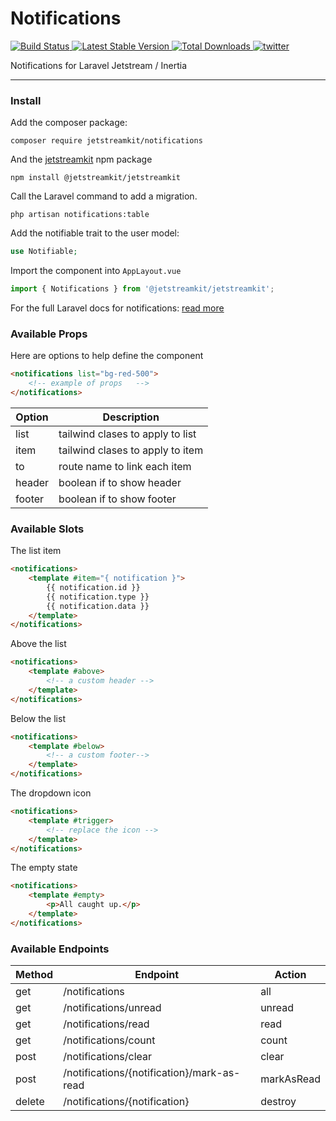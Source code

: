 # Notifications


<p>
    <a href="https://github.com/jetstreamkit/notifications/actions">
        <img src="https://github.com/jetstreamkit/notifications/workflows/tests/badge.svg" alt="Build Status">
    </a>
    <a href="https://packagist.org/packages/jetstreamkit/notifications">
        <img src="https://img.shields.io/packagist/v/jetstreamkit/notifications" alt="Latest Stable Version">
    </a>
    <a href="https://packagist.org/packages/jetstreamkit/notifications">
        <img src="https://img.shields.io/packagist/dt/jetstreamkit/notifications" alt="Total Downloads">
    </a>
    <a href="https://twitter.com/im_brian_d">
        <img src="https://img.shields.io/twitter/follow/im_brian_d?color=%231da1f1&label=Twitter&logo=%231da1f1&logoColor=%231da1f1&style=flat-square" alt="twitter">
    </a>
</p>


Notifications for Laravel Jetstream / Inertia

---


### Install
Add the composer package:
```
composer require jetstreamkit/notifications
```

And the [jetstreamkit](https://github.com/jetstreamkit/jetstreamkit) npm package

```
npm install @jetstreamkit/jetstreamkit
```

Call the Laravel command to add a migration.
```
php artisan notifications:table
```
Add the notifiable trait to the user model:
```php
use Notifiable;
```
Import the component into `AppLayout.vue`
```js
import { Notifications } from '@jetstreamkit/jetstreamkit';
```

For the full Laravel docs for notifications: [read more](https://laravel.com/docs/notifications)

### Available Props
Here are options to help define the component
```html
<notifications list="bg-red-500">
    <!-- example of props   -->
</notifications>
```

| Option | Description |
| ------ | ----------- |
| list   | tailwind clases to apply to list |
| item   | tailwind clases to apply to item |
| to     | route name to link each item |
| header     | boolean if to show header |
| footer     | boolean if to show footer |

### Available Slots


The list item

```html
<notifications>
    <template #item="{ notification }">
        {{ notification.id }}
        {{ notification.type }}
        {{ notification.data }}
    </template>
</notifications>
```

Above the list

```html
<notifications>
    <template #above>
        <!-- a custom header -->
    </template>
</notifications>
```

Below the list

```html
<notifications>
    <template #below>
        <!-- a custom footer-->
    </template>
</notifications>
```

The dropdown icon

```html
<notifications>
    <template #trigger>
        <!-- replace the icon -->
    </template>
</notifications>
```

The empty state

```html
<notifications>
    <template #empty>
        <p>All caught up.</p>
    </template>
</notifications>
```

### Available Endpoints

| Method | Endpoint | Action |
| ------ | -------- | ------ |
| get | /notifications | all |
| get | /notifications/unread | unread |
| get | /notifications/read | read |
| get | /notifications/count | count |
| post | /notifications/clear | clear |
| post | /notifications/{notification}/mark-as-read | markAsRead |
| delete | /notifications/{notification} | destroy |
